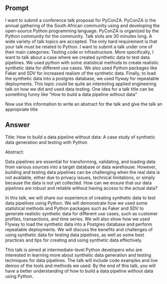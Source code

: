 ## Prompt

I want to submit a conference talk proposal for PyConZA.
PyConZA is the annual gathering of the South African community using and developing the open-source Python programming language. PyConZA is organized by the Python community for the community. Talk slots are 30 minutes long.
A wide variety of talk topics are accepted. The only hard requirement is that your talk must be related to Python.
I want to submit a talk under one of their main categories: Testing code or infrastructure.
More specifically, I want to talk about a case where we created synthetic data to test data pipelines. We used python with some statistical methods to create realistic synthetic data for different use cases. We also used Python packages like Faker and SDV for increased realism of the synthetic data. Finally, to load the synthetic data into a postgres database, we used flyway for repeatable deployments. This topic could be quite an interesting applied engineering talk on how we did and used data testing. One idea for a talk title can be something funny like "How to build a data pipeline without data"

Now use this information to write an abstract for the talk and give the talk an appropriate title

## Answer

Title: How to build a data pipeline without data: A case study of synthetic data generation and testing with Python

Abstract:

Data pipelines are essential for transforming, validating, and loading data from various sources into a target database or data warehouse. However, building and testing data pipelines can be challenging when the real data is not available, either due to privacy issues, technical limitations, or simply because the data is not yet collected. How can we ensure that our data pipelines are robust and reliable without having access to the actual data?

In this talk, we will share our experience of creating synthetic data to test data pipelines using Python. We will demonstrate how we used some statistical methods and Python packages such as Faker and SDV to generate realistic synthetic data for different use cases, such as customer profiles, transactions, and time series. We will also show how we used Flyway to load the synthetic data into a Postgres database and perform repeatable deployments. We will discuss the benefits and challenges of using synthetic data for testing data pipelines, as well as some best practices and tips for creating and using synthetic data effectively.

This talk is aimed at intermediate-level Python developers who are interested in learning more about synthetic data generation and testing techniques for data pipelines. The talk will include code examples and live demos of the tools and methods we used. By the end of this talk, you will have a better understanding of how to build a data pipeline without data using Python.